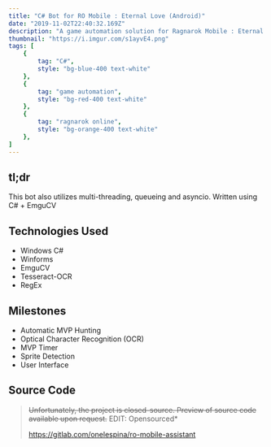 ```yaml
---
title: "C# Bot for RO Mobile : Eternal Love (Android)"
date: "2019-11-02T22:40:32.169Z"
description: "A game automation solution for Ragnarok Mobile : Eternal Love. Initially, this project was closed source."
thumbnail: "https://i.imgur.com/s1ayvE4.png"
tags: [
    {
        tag: "C#",
        style: "bg-blue-400 text-white"
    },
    {
        tag: "game automation",
        style: "bg-red-400 text-white"
    },
    {
        tag: "ragnarok online",
        style: "bg-orange-400 text-white"
    },
]
---
```

## tl;dr
This bot also utilizes multi-threading, queueing and asyncio. Written using C# + EmguCV

## Technologies Used
- Windows C#
- Winforms
- EmguCV
- Tesseract-OCR
- RegEx
  
## Milestones
- Automatic MVP Hunting
- Optical Character Recognition (OCR)
- MVP Timer
- Sprite Detection
- User Interface

## Source Code
> ~~Unfortunately, the project is closed-source. Preview of source code available upon request.~~ EDIT: Opensourced*
> 
> https://gitlab.com/onelespina/ro-mobile-assistant